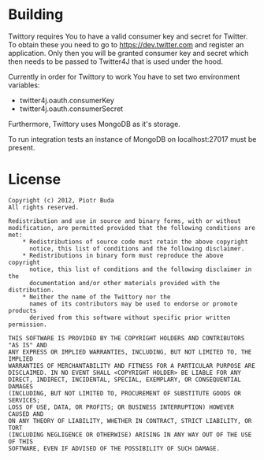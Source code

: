 Building
========

Twittory requires You to have a valid consumer key and secret for Twitter. To obtain these
you need to go to https://dev.twitter.com and register an application. Only then you will be granted
consumer key and secret which then needs to be passed to Twitter4J that is used under the hood.

Currently in order for Twittory to work You have to set two environment variables:

* twitter4j.oauth.consumerKey
* twitter4j.oauth.consumerSecret

Furthermore, Twittory uses MongoDB as it's storage.

To run integration tests an instance of MongoDB on localhost:27017 must be present.

License
=======
    Copyright (c) 2012, Piotr Buda
    All rights reserved.

    Redistribution and use in source and binary forms, with or without
    modification, are permitted provided that the following conditions are met:
        * Redistributions of source code must retain the above copyright
          notice, this list of conditions and the following disclaimer.
        * Redistributions in binary form must reproduce the above copyright
          notice, this list of conditions and the following disclaimer in the
          documentation and/or other materials provided with the distribution.
        * Neither the name of the Twittory nor the
          names of its contributors may be used to endorse or promote products
          derived from this software without specific prior written permission.

    THIS SOFTWARE IS PROVIDED BY THE COPYRIGHT HOLDERS AND CONTRIBUTORS "AS IS" AND
    ANY EXPRESS OR IMPLIED WARRANTIES, INCLUDING, BUT NOT LIMITED TO, THE IMPLIED
    WARRANTIES OF MERCHANTABILITY AND FITNESS FOR A PARTICULAR PURPOSE ARE
    DISCLAIMED. IN NO EVENT SHALL <COPYRIGHT HOLDER> BE LIABLE FOR ANY
    DIRECT, INDIRECT, INCIDENTAL, SPECIAL, EXEMPLARY, OR CONSEQUENTIAL DAMAGES
    (INCLUDING, BUT NOT LIMITED TO, PROCUREMENT OF SUBSTITUTE GOODS OR SERVICES;
    LOSS OF USE, DATA, OR PROFITS; OR BUSINESS INTERRUPTION) HOWEVER CAUSED AND
    ON ANY THEORY OF LIABILITY, WHETHER IN CONTRACT, STRICT LIABILITY, OR TORT
    (INCLUDING NEGLIGENCE OR OTHERWISE) ARISING IN ANY WAY OUT OF THE USE OF THIS
    SOFTWARE, EVEN IF ADVISED OF THE POSSIBILITY OF SUCH DAMAGE.